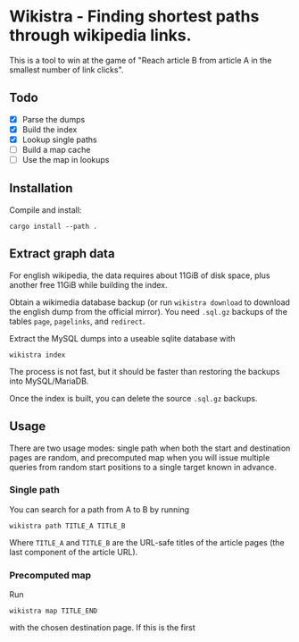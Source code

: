 # Wikistra - Finding shortest paths through wikipedia links.

This is a tool to win at the game of "Reach article B from
article A in the smallest number of link clicks".

## Todo 

 - [X] Parse the dumps
 - [X] Build the index
 - [X] Lookup single paths
 - [ ] Build a map cache
 - [ ] Use the map in lookups

## Installation


Compile and install:

```
cargo install --path .
```

## Extract graph data

For english wikipedia, the data requires about 11GiB of disk space, plus
another free 11GiB while building the index.

Obtain a wikimedia database backup (or run `wikistra download` to download
the english dump from the official mirror). You need `.sql.gz` backups of the tables `page`,
`pagelinks`, and `redirect`.

Extract the MySQL dumps into a useable sqlite database with

```
wikistra index
```

The process is not fast, but it should be faster than restoring the backups into MySQL/MariaDB.


Once the index is built, you can delete the source `.sql.gz` backups.


## Usage

There are two usage modes: single path when both the start and destination pages are random,
and precomputed map when you will issue multiple queries from random start positions to a
single target known in advance.

### Single path

You can search for a path from A to B by running

```
wikistra path TITLE_A TITLE_B
```

Where `TITLE_A` and `TITLE_B` are the URL-safe titles of the article pages
(the last component of the article URL).

### Precomputed map

Run

```
wikistra map TITLE_END
```

with the chosen destination page. If this is the first 
